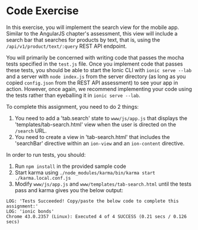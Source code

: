 # Code Exercise

In this exercise, you will implement the search view for the mobile app.
Similar to the AngularJS chapter's assessment, this view will include a
search bar that searches for products by
text, that is, using the `/api/v1/product/text/:query` REST API endpoint.

You will primarily be concerned with writing code that passes the mocha tests
specified in the `test.js` file. Once you implement code that passes these
tests, you should be able to start the Ionic CLI with `ionic serve --lab`
and a server with `node index.js` from the server directory (as long as you
copied `config.json` from the REST API assessment) to see your app in action.
However, once again, we recommend implementing your code using the tests rather
than eyeballing it in `ionic serve --lab`.

To complete this assignment, you need to do 2 things:

1. You need to add a 'tab.search' state to `www/js/app.js` that displays the
'templates/tab-search.html' view when the user is directed on the `/search` URL.
1. You need to create a view in 'tab-search.html' that includes the
'searchBar' directive within an `ion-view` and an `ion-content` directive.

In order to run tests, you should:

1. Run `npm install` in the provided sample code
1. Start karma using `./node_modules/karma/bin/karma start ./karma.local.conf.js`
1. Modify `www/js/app.js` and `www/templates/tab-search.html` until the tests pass
and karma gives you the below output:

```
LOG: 'Tests Succeeded! Copy/paste the below code to complete this assignment:'
LOG: 'ionic bonds'
Chrome 43.0.2357 (Linux): Executed 4 of 4 SUCCESS (0.21 secs / 0.126 secs)
```
